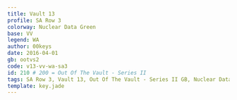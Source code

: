 ```yaml
---
title: Vault 13
profile: SA Row 3
colorway: Nuclear Data Green
base: VV
legend: WA
author: 00keys
date: 2016-04-01
gb: ootvs2
code: v13-vv-wa-sa3
id: 210 # 200 = Out Of The Vault - Series II
tags: SA Row 3, Vault 13, Out Of The Vault - Series II GB, Nuclear Data Green
template: key.jade
---
```




